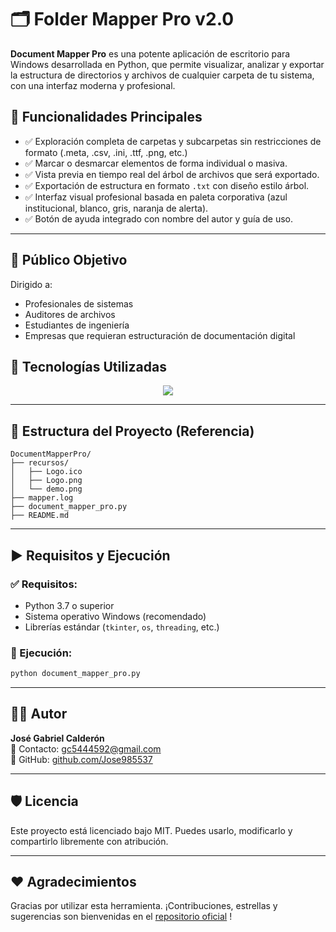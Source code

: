 
# 🗂️ Folder Mapper Pro v2.0

**Document Mapper Pro** es una potente aplicación de escritorio para Windows desarrollada en Python, que permite visualizar, analizar y exportar la estructura de directorios y archivos de cualquier carpeta de tu sistema, con una interfaz moderna y profesional.


## 📌 Funcionalidades Principales

- ✅ Exploración completa de carpetas y subcarpetas sin restricciones de formato (.meta, .csv, .ini, .ttf, .png, etc.)
- ✅ Marcar o desmarcar elementos de forma individual o masiva.
- ✅ Vista previa en tiempo real del árbol de archivos que será exportado.
- ✅ Exportación de estructura en formato `.txt` con diseño estilo árbol.
- ✅ Interfaz visual profesional basada en paleta corporativa (azul institucional, blanco, gris, naranja de alerta).
- ✅ Botón de ayuda integrado con nombre del autor y guía de uso.

---

## 🎯 Público Objetivo

Dirigido a:
- Profesionales de sistemas
- Auditores de archivos
- Estudiantes de ingeniería
- Empresas que requieran estructuración de documentación digital





## 🔧 Tecnologías Utilizadas

<p align="center">
  <a href="https://skillicons.dev">
    <img src="https://skillicons.dev/icons?i=python,sqlite,git,vscode&theme=light&perline=5" />
  </a>
</p>

---

## 📁 Estructura del Proyecto (Referencia)

```
DocumentMapperPro/
├── recursos/
│   ├── Logo.ico
│   ├── Logo.png
│   └── demo.png
├── mapper.log
├── document_mapper_pro.py
├── README.md
```

---

## ▶️ Requisitos y Ejecución

### ✅ Requisitos:
- Python 3.7 o superior
- Sistema operativo Windows (recomendado)
- Librerías estándar (`tkinter`, `os`, `threading`, etc.)

### 🚀 Ejecución:
```bash
python document_mapper_pro.py
```

---

## 🧑‍💻 Autor

**José Gabriel Calderón**  
📧 Contacto: [gc5444592@gmail.com](mailto:gc544592@gmail.com)  
🔗 GitHub: [github.com/Jose985537](https://github.com/Jose985537)

---

## 🛡️ Licencia

Este proyecto está licenciado bajo MIT. Puedes usarlo, modificarlo y compartirlo libremente con atribución.

---

## ❤️ Agradecimientos

Gracias por utilizar esta herramienta. ¡Contribuciones, estrellas y sugerencias son bienvenidas en el [repositorio oficial](https://github.com/Jose985537) !


